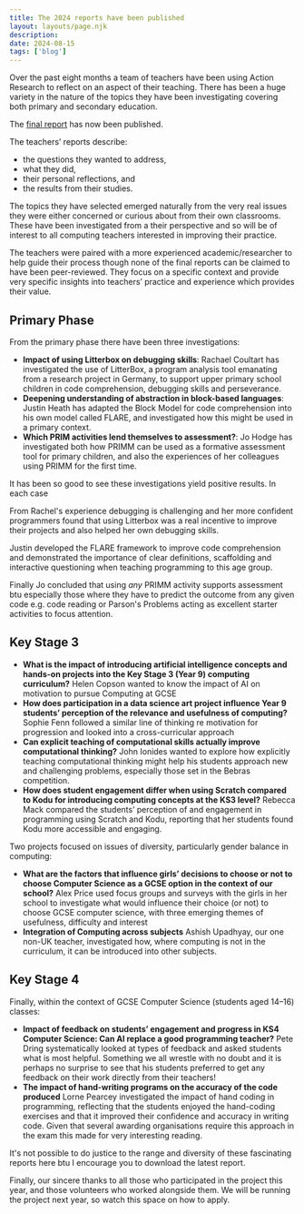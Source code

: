 ```yaml
---
title: The 2024 reports have been published
layout: layouts/page.njk
description: 
date: 2024-08-15
tags: ['blog']
---
```


Over the past eight months a team of teachers have been using Action Research to reflect on an aspect of their teaching.  There has been a huge variety in the nature of the topics they have been investigating covering both primary and secondary education.

The [final report](#) has now been published.

The teachers’ reports describe:

- the questions they wanted to address, 
- what they did, 
- their personal reflections, and 
- the results from their studies. 
 
The topics they have selected emerged naturally from the very real issues they were either concerned or curious about from their own classrooms.  These have been investigated from a their perspective and so will be of interest to all computing teachers interested in improving their practice. 

The teachers were paired with a more experienced academic/researcher to help guide their process though none of the final reports can be claimed to have been peer-reviewed.  They focus on a specific context and provide very specific insights into teachers’ practice and experience which provides their value.

## Primary Phase

From the primary phase there have been three investigations:

- **Impact of using Litterbox on debugging skills**: Rachael Coultart has investigated the use of LitterBox, a program analysis tool emanating from a research project in Germany, to support upper primary school children in code comprehension, debugging skills and perseverance. 
- **Deepening understanding of abstraction in block-based languages**: Justin Heath has adapted the Block Model for code comprehension into his own model called FLARE, and investigated how this might be used in a primary context. 
- **Which PRIM activities lend themselves to assessment?**: Jo Hodge has investigated both how PRIMM can be used as a formative assessment tool for primary children, and also the experiences of her colleagues using PRIMM for the first time. 

It has been so good to see these investigations yield positive results.  In each case 

From Rachel's experience debugging is challenging and her more confident programmers found that using Litterbox was a real incentive to improve their projects and also helped her own debugging skills.

Justin developed the FLARE framework to improve code comprehension and demonstrated the importance of clear definitions, scaffolding and interactive questioning when teaching programming to this age group.

Finally Jo concluded that using *any* PRIMM activity supports assessment btu especially those where they have to predict the outcome from any given code e.g. code reading or Parson's Problems acting as excellent starter activities to focus attention.


## Key Stage 3

- **What is the impact of introducing artificial intelligence concepts and hands-on projects into the Key Stage 3 (Year 9) computing curriculum?** Helen Copson wanted to know the impact of AI on motivation to pursue Computing at GCSE
- **How does participation in a data science art project influence Year 9 students’ perception of the relevance and usefulness of computing?**  Sophie Fenn followed a similar line of thinking re motivation for progression and looked into a cross-curricular approach
- **Can explicit teaching of computational skills actually improve computational thinking?** John Ionides wanted to explore how explicitly teaching computational thinking might help his students approach new and challenging problems, especially those set in the Bebras competition.
- **How does student engagement differ when using Scratch compared to Kodu for introducing computing concepts at the KS3 level?** Rebecca Mack compared the students’ perception of and engagement in programming using Scratch and Kodu, reporting that her students found Kodu more accessible and engaging. 

Two projects focused on issues of diversity, particularly gender balance in computing:

- **What are the factors that influence girls’ decisions to choose or not to choose Computer Science as a GCSE option in the context of our school?** Alex Price used focus groups and surveys with the girls in her school to investigate what would influence their choice (or not) to choose GCSE computer science, with three emerging themes of usefulness, difficulty and interest
- **Integration of Computing across subjects** Ashish Upadhyay, our one non-UK teacher, investigated how, where computing is not in the curriculum, it can be introduced into other subjects.

## Key Stage 4

Finally, within the context of GCSE Computer Science (students aged 14–16) classes:

- **Impact of feedback on students’ engagement and progress in KS4 Computer Science: Can AI replace a good programming teacher?** Pete Dring systematically looked at types of feedback and asked students what is most helpful. Something we all wrestle with no doubt and it is perhaps no surprise to see that his students preferred to get any feedback on their work directly from their teachers!
- **The impact of hand-writing programs on the accuracy of the code produced** Lorne Pearcey investigated the impact of hand coding in programming, reflecting that the students enjoyed the hand-coding exercises and that it improved their confidence and accuracy in writing code.  Given that several awarding organisations require this approach in the exam this made for very interesting reading.

It's not possible to do justice to the range and diversity of these fascinating reports here btu I encourage you to download the latest report.

Finally, our sincere thanks to all those who participated in the project this year, and those volunteers who worked alongside them.  We will be running the project next year, so watch this space on how to apply.